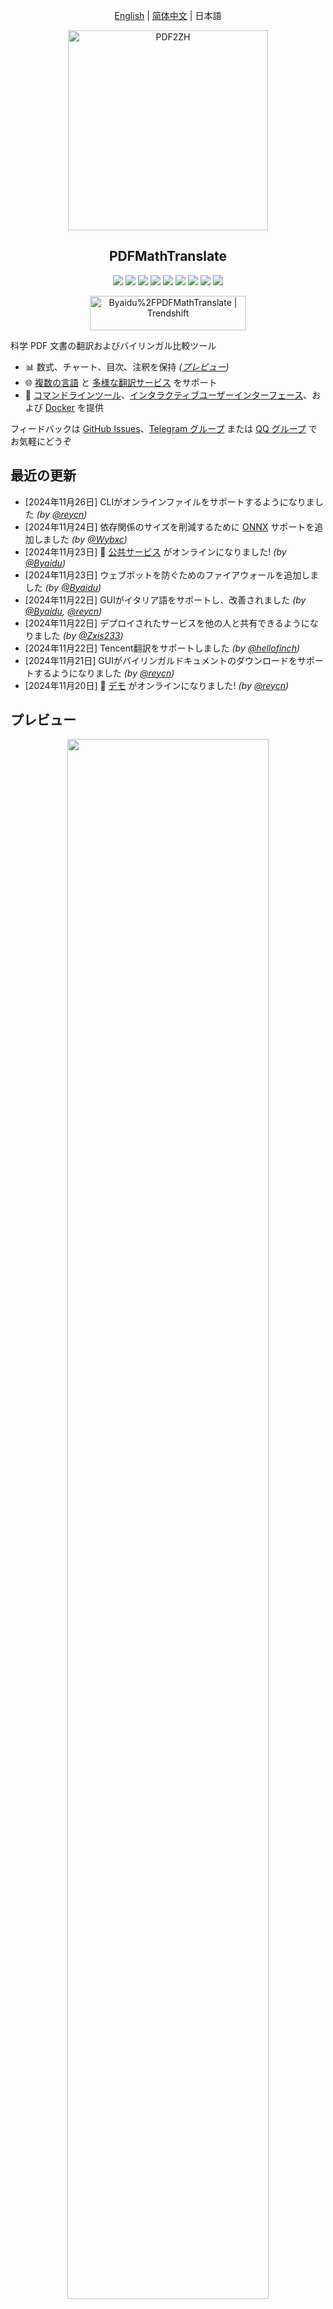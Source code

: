 <div align="center">

[English](../README.md) | [简体中文](README_zh-CN.md) | 日本語

<img src="./images/banner.png" width="320px"  alt="PDF2ZH"/>  

<h2 id="title">PDFMathTranslate</h2>

<p>
  <!-- PyPI -->
  <a href="https://pypi.org/project/pdf2zh/">
    <img src="https://img.shields.io/pypi/v/pdf2zh"/></a>
  <a href="https://pepy.tech/projects/pdf2zh">
    <img src="https://static.pepy.tech/badge/pdf2zh"></a>
  <a href="https://hub.docker.com/repository/docker/byaidu/pdf2zh">
    <img src="https://img.shields.io/docker/pulls/byaidu/pdf2zh"></a>
  <!-- License -->
  <a href="./LICENSE">
    <img src="https://img.shields.io/github/license/Byaidu/PDFMathTranslate"/></a>
  <a href="https://huggingface.co/spaces/reycn/PDFMathTranslate-Docker">
    <img src="https://img.shields.io/badge/%F0%9F%A4%97-Online%20Demo-FF9E0D"/></a>
  <a href="https://www.modelscope.cn/studios/AI-ModelScope/PDFMathTranslate">
    <img src="https://img.shields.io/badge/ModelScope-Demo-blue"></a>
  <a href="https://github.com/Byaidu/PDFMathTranslate/pulls">
    <img src="https://img.shields.io/badge/contributions-welcome-green"/></a>
  <a href="https://gitcode.com/Byaidu/PDFMathTranslate/overview">
    <img src="https://gitcode.com/Byaidu/PDFMathTranslate/star/badge.svg"></a>
  <a href="https://t.me/+Z9_SgnxmsmA5NzBl">
    <img src="https://img.shields.io/badge/Telegram-2CA5E0?style=flat-squeare&logo=telegram&logoColor=white"/></a>
</p>

<a href="https://trendshift.io/repositories/12424" target="_blank"><img src="https://trendshift.io/api/badge/repositories/12424" alt="Byaidu%2FPDFMathTranslate | Trendshift" style="width: 250px; height: 55px;" width="250" height="55"/></a>

</div>

科学 PDF 文書の翻訳およびバイリンガル比較ツール

- 📊 数式、チャート、目次、注釈を保持 *([プレビュー](#preview))*
- 🌐 [複数の言語](#language) と [多様な翻訳サービス](#services) をサポート
- 🤖 [コマンドラインツール](#usage)、[インタラクティブユーザーインターフェース](#gui)、および [Docker](#docker) を提供

フィードバックは [GitHub Issues](https://github.com/Byaidu/PDFMathTranslate/issues)、[Telegram グループ](https://t.me/+Z9_SgnxmsmA5NzBl) または [QQ グループ](https://qm.qq.com/q/DixZCxQej0) でお気軽にどうぞ

<h2 id="updates">最近の更新</h2>

- [2024年11月26日] CLIがオンラインファイルをサポートするようになりました *(by [@reycn](https://github.com/reycn))*  
- [2024年11月24日] 依存関係のサイズを削減するために [ONNX](https://github.com/onnx/onnx) サポートを追加しました *(by [@Wybxc](https://github.com/Wybxc))*  
- [2024年11月23日] 🌟 [公共サービス](#demo) がオンラインになりました! *(by [@Byaidu](https://github.com/Byaidu))*  
- [2024年11月23日] ウェブボットを防ぐためのファイアウォールを追加しました *(by [@Byaidu](https://github.com/Byaidu))*  
- [2024年11月22日] GUIがイタリア語をサポートし、改善されました *(by [@Byaidu](https://github.com/Byaidu), [@reycn](https://github.com/reycn))*  
- [2024年11月22日] デプロイされたサービスを他の人と共有できるようになりました *(by [@Zxis233](https://github.com/Zxis233))*  
- [2024年11月22日] Tencent翻訳をサポートしました *(by [@hellofinch](https://github.com/hellofinch))*  
- [2024年11月21日] GUIがバイリンガルドキュメントのダウンロードをサポートするようになりました *(by [@reycn](https://github.com/reycn))*  
- [2024年11月20日] 🌟 [デモ](#demo) がオンラインになりました! *(by [@reycn](https://github.com/reycn))*  

<h2 id="preview">プレビュー</h2>

<div align="center">
<img src="./images/preview.gif" width="80%"/>
</div>

<h2 id="demo">公共サービス 🌟</h2>

### 無料サービス (<https://pdf2zh.com/>)

インストールなしで [公共サービス](https://pdf2zh.com/) をオンラインで試すことができます。  

### デモ

インストールなしで [HuggingFace上のデモ](https://huggingface.co/spaces/reycn/PDFMathTranslate-Docker), [ModelScope上のデモ](https://www.modelscope.cn/studios/AI-ModelScope/PDFMathTranslate) を試すことができます。
デモの計算リソースは限られているため、乱用しないようにしてください。

<h2 id="install">インストールと使用方法</h2>

このプロジェクトを使用するための4つの方法を提供しています：[コマンドライン](#cmd)、[ポータブル](#portable)、[GUI](#gui)、および [Docker](#docker)。

pdf2zhの実行には追加モデル（`wybxc/DocLayout-YOLO-DocStructBench-onnx`）が必要です。このモデルはModelScopeでも見つけることができます。起動時にこのモデルのダウンロードに問題がある場合は、以下の環境変数を使用してください：

```shell
set HF_ENDPOINT=https://hf-mirror.com
```

<h3 id="cmd">方法1. コマンドライン</h3>

  1. Pythonがインストールされていること (バージョン3.8 <= バージョン <= 3.12)
  2. パッケージをインストールします：

      ```bash
      pip install pdf2zh
      ```

  3. 翻訳を実行し、[現在の作業ディレクトリ](https://chatgpt.com/share/6745ed36-9acc-800e-8a90-59204bd13444) にファイルを生成します：

      ```bash
      pdf2zh document.pdf
      ```

<h3 id="portable">方法2. ポータブル</h3>

Python環境を事前にインストールする必要はありません

[setup.bat](https://raw.githubusercontent.com/Byaidu/PDFMathTranslate/refs/heads/main/script/setup.bat) をダウンロードしてダブルクリックして実行します

<h3 id="gui">方法3. GUI</h3>

1. Pythonがインストールされていること (バージョン3.8 <= バージョン <= 3.12)
2. パッケージをインストールします：

      ```bash
      pip install pdf2zh
      ```

3. ブラウザで使用を開始します：

      ```bash
      pdf2zh -i
      ```

4. ブラウザが自動的に起動しない場合は、次のURLを開きます：

    ```bash
    http://localhost:7860/
    ```

    <img src="./images/gui.gif" width="500"/>

詳細については、[GUIのドキュメント](./README_GUI.md) を参照してください。

<h3 id="docker">方法4. Docker</h3>

1. プルして実行します：

    ```bash
    docker pull byaidu/pdf2zh
    docker run -d -p 7860:7860 byaidu/pdf2zh
    ```

2. ブラウザで開きます：

    ```
    http://localhost:7860/
    ```

クラウドサービスでのDockerデプロイメント用：

<div>
<a href="https://www.heroku.com/deploy?template=https://github.com/Byaidu/PDFMathTranslate">
  <img src="https://www.herokucdn.com/deploy/button.svg" alt="Deploy" height="26"></a>
<a href="https://render.com/deploy">
  <img src="https://render.com/images/deploy-to-render-button.svg" alt="Deploy to Koyeb" height="26"></a>
<a href="https://zeabur.com/templates/5FQIGX?referralCode=reycn">
  <img src="https://zeabur.com/button.svg" alt="Deploy on Zeabur" height="26"></a>
<a href="https://app.koyeb.com/deploy?type=git&builder=buildpack&repository=github.com/Byaidu/PDFMathTranslate&branch=main&name=pdf-math-translate">
  <img src="https://www.koyeb.com/static/images/deploy/button.svg" alt="Deploy to Koyeb" height="26"></a>
</div>

<h2 id="usage">高度なオプション</h2>

コマンドラインで翻訳コマンドを実行し、現在の作業ディレクトリに翻訳されたドキュメント `example-mono.pdf` とバイリンガルドキュメント `example-dual.pdf` を生成します。デフォルトではGoogle翻訳サービスを使用します。

<img src="./images/cmd.explained.png" width="580px"  alt="cmd"/>  

以下の表に、参考のためにすべての高度なオプションをリストしました：

| オプション    | 機能 | 例 |
| -------- | ------- |------- |
| files | ローカルファイル |  `pdf2zh ~/local.pdf` |
| links | オンラインファイル |  `pdf2zh http://arxiv.org/paper.pdf` |
| `-i`  | [GUIに入る](#gui) |  `pdf2zh -i` |
| `-p`  | [部分的なドキュメント翻訳](#partial) |  `pdf2zh example.pdf -p 1` |
| `-li` | [ソース言語](#languages) |  `pdf2zh example.pdf -li en` |
| `-lo` | [ターゲット言語](#languages) |  `pdf2zh example.pdf -lo zh` |
| `-s`  | [翻訳サービス](#services) |  `pdf2zh example.pdf -s deepl` |
| `-t`  | [マルチスレッド](#threads) | `pdf2zh example.pdf -t 1` |
| `-o`  | 出力ディレクトリ | `pdf2zh example.pdf -o output` |
| `-f`, `-c` | [例外](#exceptions) | `pdf2zh example.pdf -f "(MS.*)"` |
| `--share` | [gradio公開リンクを取得] | `pdf2zh -i --share` |
| `--authorized` | [[ウェブ認証とカスタム認証ページの追加](https://github.com/Byaidu/PDFMathTranslate/blob/main/docs/ADVANCED.)] | `pdf2zh -i --authorized users.txt [auth.html]` |
| `--prompt` | [カスタムビッグモデルのプロンプトを使用する] | `pdf2zh --prompt [prompt.txt]` |
| `--onnx` | [カスタムDocLayout-YOLO ONNXモデルの使用] | `pdf2zh --onnx [onnx/model/path]` |
| `--serverport` | [カスタムWebUIポートを使用する] | `pdf2zh --serverport 7860` |
| `--dir` | [batch translate] | `pdf2zh --dir /path/to/translate/` |
| `--config` | [configuration file](https://github.com/Byaidu/PDFMathTranslate/blob/main/docs/ADVANCED.md#cofig) | `pdf2zh --config /path/to/config/config.json` |

<h3 id="partial">全文または部分的なドキュメント翻訳</h3>

- **全文翻訳**

```bash
pdf2zh example.pdf
```

- **部分翻訳**

```bash
pdf2zh example.pdf -p 1-3,5
```

<h3 id="language">ソース言語とターゲット言語を指定</h3>

[Google Languages Codes](https://developers.google.com/admin-sdk/directory/v1/languages)、[DeepL Languages Codes](https://developers.deepl.com/docs/resources/supported-languages) を参照してください

```bash
pdf2zh example.pdf -li en -lo ja
```

<h3 id="services">異なるサービスで翻訳</h3>

以下の表は、各翻訳サービスに必要な [環境変数](https://chatgpt.com/share/6734a83d-9d48-800e-8a46-f57ca6e8bcb4) を示しています。各サービスを使用する前に、これらの変数を設定してください。

|**Translator**|**Service**|**Environment Variables**|**Default Values**|**Notes**|
|-|-|-|-|-|
|**Google (Default)**|`google`|None|N/A|None|
|**Bing**|`bing`|None|N/A|None|
|**DeepL**|`deepl`|`DEEPL_AUTH_KEY`|`[Your Key]`|See [DeepL](https://support.deepl.com/hc/en-us/articles/360020695820-API-Key-for-DeepL-s-API)|
|**DeepLX**|`deeplx`|`DEEPLX_ENDPOINT`|`https://api.deepl.com/translate`|See [DeepLX](https://github.com/OwO-Network/DeepLX)|
|**Ollama**|`ollama`|`OLLAMA_HOST`, `OLLAMA_MODEL`|`http://127.0.0.1:11434`, `gemma2`|See [Ollama](https://github.com/ollama/ollama)|
|**OpenAI**|`openai`|`OPENAI_BASE_URL`, `OPENAI_API_KEY`, `OPENAI_MODEL`|`https://api.openai.com/v1`, `[Your Key]`, `gpt-4o-mini`|See [OpenAI](https://platform.openai.com/docs/overview)|
|**AzureOpenAI**|`azure-openai`|`AZURE_OPENAI_BASE_URL`, `AZURE_OPENAI_API_KEY`, `AZURE_OPENAI_MODEL`|`[Your Endpoint]`, `[Your Key]`, `gpt-4o-mini`|See [Azure OpenAI](https://learn.microsoft.com/zh-cn/azure/ai-services/openai/chatgpt-quickstart?tabs=command-line%2Cjavascript-keyless%2Ctypescript-keyless%2Cpython&pivots=programming-language-python)|
|**Zhipu**|`zhipu`|`ZHIPU_API_KEY`, `ZHIPU_MODEL`|`[Your Key]`, `glm-4-flash`|See [Zhipu](https://open.bigmodel.cn/dev/api/thirdparty-frame/openai-sdk)|
| **ModelScope**       | `ModelScope`   |`MODELSCOPE_API_KEY`, `MODELSCOPE_MODEL`|`[Your Key]`, `Qwen/Qwen2.5-Coder-32B-Instruct`| See [ModelScope](https://www.modelscope.cn/docs/model-service/API-Inference/intro)|
|**Silicon**|`silicon`|`SILICON_API_KEY`, `SILICON_MODEL`|`[Your Key]`, `Qwen/Qwen2.5-7B-Instruct`|See [SiliconCloud](https://docs.siliconflow.cn/quickstart)|
|**Gemini**|`gemini`|`GEMINI_API_KEY`, `GEMINI_MODEL`|`[Your Key]`, `gemini-1.5-flash`|See [Gemini](https://ai.google.dev/gemini-api/docs/openai)|
|**Azure**|`azure`|`AZURE_ENDPOINT`, `AZURE_API_KEY`|`https://api.translator.azure.cn`, `[Your Key]`|See [Azure](https://docs.azure.cn/en-us/ai-services/translator/text-translation-overview)|
|**Tencent**|`tencent`|`TENCENTCLOUD_SECRET_ID`, `TENCENTCLOUD_SECRET_KEY`|`[Your ID]`, `[Your Key]`|See [Tencent](https://www.tencentcloud.com/products/tmt?from_qcintl=122110104)|
|**Dify**|`dify`|`DIFY_API_URL`, `DIFY_API_KEY`|`[Your DIFY URL]`, `[Your Key]`|See [Dify](https://github.com/langgenius/dify),Three variables, lang_out, lang_in, and text, need to be defined in Dify's workflow input.|
|**AnythingLLM**|`anythingllm`|`AnythingLLM_URL`, `AnythingLLM_APIKEY`|`[Your AnythingLLM URL]`, `[Your Key]`|See [anything-llm](https://github.com/Mintplex-Labs/anything-llm)|
|**Argos Translate**|`argos`| | |See [argos-translate](https://github.com/argosopentech/argos-translate)|
|**Grok**|`grok`| `GORK_API_KEY`, `GORK_MODEL` | `[Your GORK_API_KEY]`, `grok-2-1212` |See [Grok](https://docs.x.ai/docs/overview)|
|**DeepSeek**|`deepseek`| `DEEPSEEK_API_KEY`, `DEEPSEEK_MODEL` | `[Your DEEPSEEK_API_KEY]`, `deepseek-chat` |See [DeepSeek](https://www.deepseek.com/)|
|**OpenAI-Liked**|`openai-liked`| `OPENAILIKE_BASE_URL`, `OPENAILIKE_API_KEY`, `OPENAILIKE_MODEL` | `url`, `[Your Key]`, `model name` | None |

(need Japenese translation)
For large language models that are compatible with the OpenAI API but not listed in the table above, you can set environment variables using the same method outlined for OpenAI in the table.

`-s service` または `-s service:model` を使用してサービスを指定します：

```bash
pdf2zh example.pdf -s openai:gpt-4o-mini
```

または環境変数でモデルを指定します：

```bash
set OPENAI_MODEL=gpt-4o-mini
pdf2zh example.pdf -s openai
```

<h3 id="exceptions">例外を指定して翻訳</h3>

正規表現を使用して保持する必要がある数式フォントと文字を指定します：

```bash
pdf2zh example.pdf -f "(CM[^RT].*|MS.*|.*Ital)" -c "(\(|\||\)|\+|=|\d|[\u0080-\ufaff])"
```

デフォルトで `Latex`、`Mono`、`Code`、`Italic`、`Symbol` および `Math` フォントを保持します：

```bash
pdf2zh example.pdf -f "(CM[^R]|MS.M|XY|MT|BL|RM|EU|LA|RS|LINE|LCIRCLE|TeX-|rsfs|txsy|wasy|stmary|.*Mono|.*Code|.*Ital|.*Sym|.*Math)"
```

<h3 id="threads">スレッド数を指定</h3>

`-t` を使用して翻訳に使用するスレッド数を指定します：

```bash
pdf2zh example.pdf -t 1
```

<h3 id="prompt">カスタム プロンプト</h3>

`--prompt`を使用して、LLMで使用するプロンプトを指定します：

```bash
pdf2zh example.pdf -pr prompt.txt
```


`prompt.txt`の例：

```txt
[
    {
        "role": "system",
        "content": "You are a professional,authentic machine translation engine.",
    },
    {
        "role": "user",
        "content": "Translate the following markdown source text to ${lang_out}. Keep the formula notation {{v*}} unchanged. Output translation directly without any additional text.\nSource Text: ${text}\nTranslated Text:",
    },
]
```


カスタムプロンプトファイルでは、以下の3つの変数が使用できます。

|**変数**|**内容**|
|-|-|
|`lang_in`|ソース言語|
|`lang_out`|ターゲット言語|
|`text`|翻訳するテキスト|

<h2 id="todo">API</h2>

### Python

```python
from pdf2zh import translate, translate_stream

params = {"lang_in": "en", "lang_out": "zh", "service": "google", "thread": 4}
file_mono, file_dual = translate(files=["example.pdf"], **params)[0]
with open("example.pdf", "rb") as f:
    stream_mono, stream_dual = translate_stream(stream=f.read(), **params)
```

### HTTP

```bash
pip install pdf2zh[backend]
pdf2zh --flask
pdf2zh --celery worker
```

```bash
curl http://localhost:11008/v1/translate -F "file=@example.pdf" -F "data={\"lang_in\":\"en\",\"lang_out\":\"zh\",\"service\":\"google\",\"thread\":4}"
{"id":"d9894125-2f4e-45ea-9d93-1a9068d2045a"}

curl http://localhost:11008/v1/translate/d9894125-2f4e-45ea-9d93-1a9068d2045a
{"info":{"n":13,"total":506},"state":"PROGRESS"}

curl http://localhost:11008/v1/translate/d9894125-2f4e-45ea-9d93-1a9068d2045a
{"state":"SUCCESS"}

curl http://localhost:11008/v1/translate/d9894125-2f4e-45ea-9d93-1a9068d2045a/mono --output example-mono.pdf

curl http://localhost:11008/v1/translate/d9894125-2f4e-45ea-9d93-1a9068d2045a/dual --output example-dual.pdf

curl http://localhost:11008/v1/translate/d9894125-2f4e-45ea-9d93-1a9068d2045a -X DELETE
```

<h2 id="acknowledgement">謝辞</h2>

- ドキュメントのマージ：[PyMuPDF](https://github.com/pymupdf/PyMuPDF)

- ドキュメントの解析：[Pdfminer.six](https://github.com/pdfminer/pdfminer.six)

- ドキュメントの抽出：[MinerU](https://github.com/opendatalab/MinerU)

- ドキュメントプレビュー：[Gradio PDF](https://github.com/freddyaboulton/gradio-pdf)

- マルチスレッド翻訳：[MathTranslate](https://github.com/SUSYUSTC/MathTranslate)

- レイアウト解析：[DocLayout-YOLO](https://github.com/opendatalab/DocLayout-YOLO)

- ドキュメント標準：[PDF Explained](https://zxyle.github.io/PDF-Explained/)、[PDF Cheat Sheets](https://pdfa.org/resource/pdf-cheat-sheets/)

- 多言語フォント：[Go Noto Universal](https://github.com/satbyy/go-noto-universal)

<h2 id="contrib">貢献者</h2>

<a href="https://github.com/Byaidu/PDFMathTranslate/graphs/contributors">
  <img src="https://opencollective.com/PDFMathTranslate/contributors.svg?width=890&button=false" />
</a>

![Alt](https://repobeats.axiom.co/api/embed/dfa7583da5332a11468d686fbd29b92320a6a869.svg "Repobeats analytics image")

<h2 id="star_hist">スター履歴</h2>

<a href="https://star-history.com/#Byaidu/PDFMathTranslate&Date">
 <picture>
   <source media="(prefers-color-scheme: dark)" srcset="https://api.star-history.com/svg?repos=Byaidu/PDFMathTranslate&type=Date&theme=dark" />
   <source media="(prefers-color-scheme: light)" srcset="https://api.star-history.com/svg?repos=Byaidu/PDFMathTranslate&type=Date" />
   <img alt="Star History Chart" src="https://api.star-history.com/svg?repos=Byaidu/PDFMathTranslate&type=Date"/>
 </picture>
</a>
